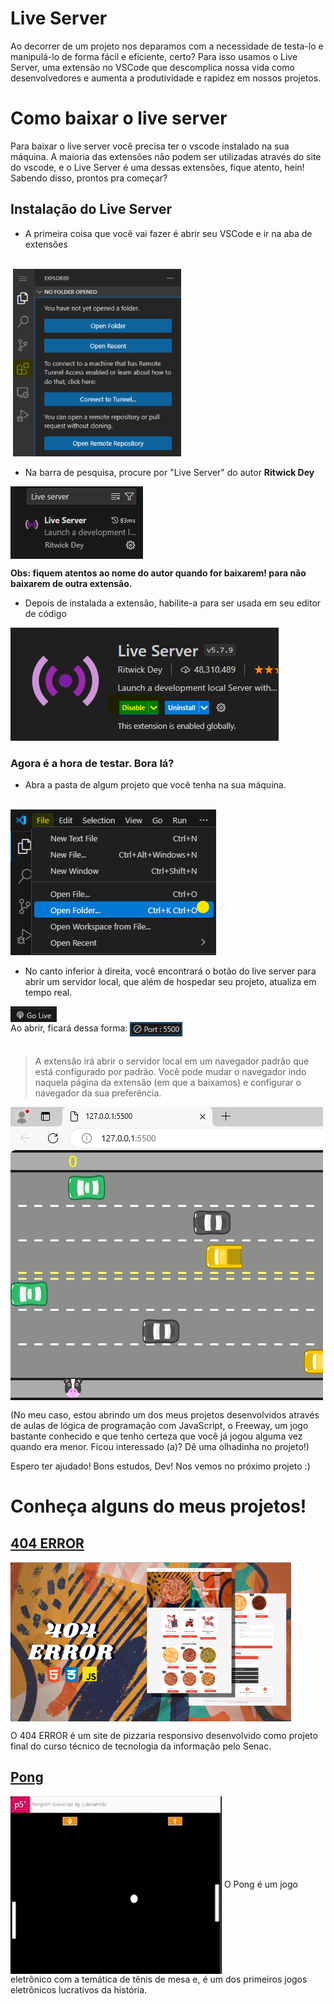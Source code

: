 # Live Server
Ao decorrer de um projeto nos deparamos com a necessidade de testa-lo e manipulá-lo de forma fácil e eficiente, certo? Para isso usamos o Live Server, uma extensão no VSCode que descomplica nossa vida como desenvolvedores e aumenta a produtividade e rapidez em nossos projetos. 

# Como baixar o live server
Para baixar o live server você precisa ter o vscode instalado na sua máquina. A maioria das extensões não podem ser utilizadas através do site do vscode, e o Live Server é uma dessas extensões, fique atento, hein! \
Sabendo disso, prontos pra começar?

## Instalação do Live Server

* A primeira coisa que você vai fazer é abrir seu VSCode e ir na aba de extensões 

<br>

<img src="./assets/iconeextensao.png" alt="extensão do VSCode" width="auto" height="300">

<br>

* Na barra de pesquisa, procure por "Live Server" do autor **Ritwick Dey**

<img src="./assets/livepesquisa1.png" alt="autor live server" align="center">

<br>

**Obs: fiquem atentos ao nome do autor quando for baixarem! para não baixarem de outra extensão.**

* Depois de instalada a extensão, habilite-a para ser usada em seu editor de código

<img src="./assets/livehabilitar.png" alt="habilitar live server">

### Agora é a hora de testar. Bora lá?

* Abra a pasta de algum projeto que você tenha na sua máquina. 

<BR>

<img src="./assets/abrirprojeto.png" alt="abrirprojeto">

<br>

* No canto inferior à direita, você encontrará o botão do live server para abrir um servidor local, que além de hospedar seu projeto, atualiza em tempo real.

<img src="./assets/golive.png" alt="abrirprojeto" align="center">

<br>
Ao abrir, ficará dessa forma: 

<img src="./assets/port.png" alt="abrirprojeto" align="center">

<br>
<br>

> A extensão irá abrir o servidor local em um navegador padrão que está configurado por padrão. Você pode mudar o navegador indo naquela página da extensão (em que a baixamos) e configurar o navegador da sua preferência.

<img src="./assets/jogo.png" alt="abrirprojeto" align="center">

<br>

(No meu caso, estou abrindo um dos meus projetos desenvolvidos através de aulas de lógica de programação com JavaScript, o Freeway, um jogo bastante conhecido e que tenho certeza que você já jogou alguma vez quando era menor. Ficou interessado (a)? Dê uma olhadinha no projeto!)

Espero ter ajudado! Bons estudos, Dev! Nos vemos no próximo projeto :)

# Conheça alguns do meus projetos!

## <a href="https://github.com/JulieCamilo/404ERROR"> 404 ERROR </a>

<img src="./assets/404error1.png" alt="projeto404error" align="center" weight="50">

O 404 ERROR é um site de pizzaria responsivo desenvolvido como projeto final do curso técnico de tecnologia da informação pelo Senac.

## <a href="https://github.com/JulieCamilo/Pong"> Pong </a>

<img src="./assets/pong.png" alt="projetojogodopong" align="center" weight="50">
O Pong é um jogo eletrônico com a temática de tênis de mesa e, é um dos primeiros jogos eletrônicos lucrativos da história.

